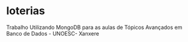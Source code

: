 # loterias
Trabalho Utilizando MongoDB para as aulas de Tópicos Avançados em Banco de Dados - UNOESC- Xanxere
